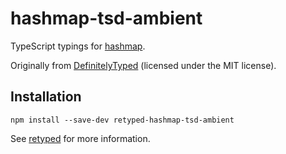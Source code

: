 # hashmap-tsd-ambient

TypeScript typings for [hashmap](https://github.com/flesler/hashmap).

Originally from [DefinitelyTyped](https://github.com/DefinitelyTyped/DefinitelyTyped) (licensed under the MIT license).

## Installation

```
npm install --save-dev retyped-hashmap-tsd-ambient
```

See [retyped](https://github.com/retyped/retyped) for more information.